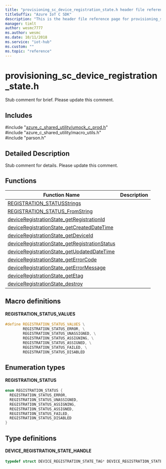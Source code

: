 ```yaml
---                             
title: "provisioning_sc_device_registration_state.h header file reference | Microsoft Docs" 
titleSuffix: "Azure IoT C SDK"            
description: "This is the header file reference page for provisioning_sc_device_registration_state.h in the Azure IoT C SDK. This SDK is used with Azure IoT Hub and Azure IoT Hub Device Provisioning Service"            
manager: timlt                 
author: wesmc7777              
ms.author: wesmc               
ms.date: 10/11/2018                    
ms.service: "iot-hub"             
ms.custom: ""                
ms.topic: "reference"        
---                            
```


# provisioning_sc_device_registration_state.h 

Stub comment for brief. Please update this comment.

## Includes

\#include "[azure_c_shared_utility/umock_c_prod.h](umock-c-prod-h.md)"  
\#include "azure_c_shared_utility/macro_utils.h"  
\#include "parson.h"  

## Detailed Description

Stub comment for details. Please update this comment.

## Functions

Function Name                  | Description                                
--------------------------------|---------------------------------------------
[REGISTRATION_STATUSStrings](./provisioning-sc-device-registration-state-h/registration-statusstrings.md)            | 
[REGISTRATION_STATUS_FromString](./provisioning-sc-device-registration-state-h/registration-status-fromstring.md)            | 
[deviceRegistrationState_getRegistrationId](./provisioning-sc-device-registration-state-h/deviceregistrationstate-getregistrationid.md)            | 
[deviceRegistrationState_getCreatedDateTime](./provisioning-sc-device-registration-state-h/deviceregistrationstate-getcreateddatetime.md)            | 
[deviceRegistrationState_getDeviceId](./provisioning-sc-device-registration-state-h/deviceregistrationstate-getdeviceid.md)            | 
[deviceRegistrationState_getRegistrationStatus](./provisioning-sc-device-registration-state-h/deviceregistrationstate-getregistrationstatus.md)            | 
[deviceRegistrationState_getUpdatedDateTime](./provisioning-sc-device-registration-state-h/deviceregistrationstate-getupdateddatetime.md)            | 
[deviceRegistrationState_getErrorCode](./provisioning-sc-device-registration-state-h/deviceregistrationstate-geterrorcode.md)            | 
[deviceRegistrationState_getErrorMessage](./provisioning-sc-device-registration-state-h/deviceregistrationstate-geterrormessage.md)            | 
[deviceRegistrationState_getEtag](./provisioning-sc-device-registration-state-h/deviceregistrationstate-getetag.md)            | 
[deviceRegistrationState_destroy](./provisioning-sc-device-registration-state-h/deviceregistrationstate-destroy.md)            | 

## Macro definitions

#### REGISTRATION_STATUS_VALUES

```C
#define REGISTRATION_STATUS_VALUES \
        REGISTRATION_STATUS_ERROR, \
        REGISTRATION_STATUS_UNASSIGNED, \
        REGISTRATION_STATUS_ASSIGNING, \
        REGISTRATION_STATUS_ASSIGNED, \
        REGISTRATION_STATUS_FAILED, \
        REGISTRATION_STATUS_DISABLED 
```

## Enumeration types

#### REGISTRATION_STATUS

```C
enum REGISTRATION_STATUS {
  REGISTRATION_STATUS_ERROR,
  REGISTRATION_STATUS_UNASSIGNED,
  REGISTRATION_STATUS_ASSIGNING,
  REGISTRATION_STATUS_ASSIGNED,
  REGISTRATION_STATUS_FAILED,
  REGISTRATION_STATUS_DISABLED
}
```

## Type definitions

#### DEVICE_REGISTRATION_STATE_HANDLE

```C
typedef struct DEVICE_REGISTRATION_STATE_TAG* DEVICE_REGISTRATION_STATE_HANDLE;
```

